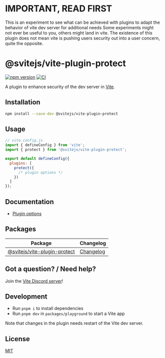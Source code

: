 # IMPORTANT, READ FIRST

This is an experiment to see what can be achieved with plugins to adapt the behavior of vite dev server for additional needs
Some experiments might not ever be useful to you, others might land in vite.
The existence of this plugin does not mean vite is pushing users security out into a user concern, quite the opposite.

# @svitejs/vite-plugin-protect

[![npm version](https://img.shields.io/npm/v/@svitejs/vite-plugin-protect)](https://www.npmjs.com/package/@svitejs/vite-plugin-protect)
[![CI](https://github.com/svitejs/vite-plugin-protect/actions/workflows/ci.yml/badge.svg)](https://github.com/svitejs/vite-plugin-protect/actions/workflows/ci.yml)

A plugin to enhance security of the dev server in [Vite](https://vitejs.dev).




## Installation

```bash
npm install --save-dev @svitejs/vite-plugin-protect
```

## Usage

```js
// vite.config.js
import { defineConfig } from 'vite';
import { protect } from '@svitejs/vite-plugin-protect';

export default defineConfig({
  plugins: [
    protect({
      /* plugin options */
    })
  ]
});
```

## Documentation

- [Plugin options](./docs/config.md)

## Packages

| Package                                                      | Changelog                                              |
| ------------------------------------------------------------ | ------------------------------------------------------ |
| [@svitejs/vite-plugin-protect](packages/vite-plugin-protect) | [Changelog](packages/vite-plugin-protect/CHANGELOG.md) |

## Got a question? / Need help?

Join the [Vite Discord server](https://chat.vite.dev)!

## Development

- Run `pnpm i` to install dependencies
- Run `pnpm dev` in `packages/playground` to start a Vite app

Note that changes in the plugin needs restart of the Vite dev server.

## License

[MIT](./LICENSE)
